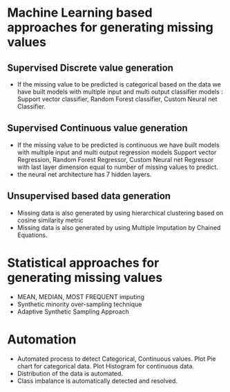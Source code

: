 # Machine Learning based approaches for generating missing values
## Supervised Discrete value generation
* If the missing value to be predicted is categorical based on the data we have built models with multiple input and multi output classifier models : Support vector classifier, Random Forest classifier, Custom Neural net Classifier.
## Supervised Continuous value generation
* If the missing value to be predicted is continuous we have built models with multiple input and multi output regression models Support vector Regression, Random Forest Regressor, Custom Neural net Regressor with last layer dimension equal to number of missing values to predict.
* the neural net architecture has 7 hidden layers.
## Unsupervised based data generation
* Missing data is also generated by using hierarchical clustering based on cosine similarity metric
* Missing data is also generated by using Multiple Imputation by Chained Equations.
# Statistical approaches for generating missing values
* MEAN, MEDIAN, MOST FREQUENT imputing
* Synthetic minority over-sampling technique
* Adaptive Synthetic Sampling Approach
# Automation
* Automated process to detect Categorical, Continuous values. Plot Pie chart for categorical data. Plot Histogram for continuous data.
* Distribution of the data is automated.
* Class imbalance is automatically detected and resolved.
​
